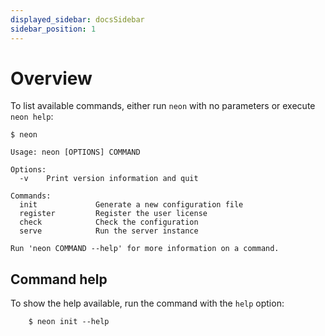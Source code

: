 ```yaml
---
displayed_sidebar: docsSidebar
sidebar_position: 1
---
```


# Overview

To list available commands, either run `neon` with no parameters or execute `neon help`:

```shell
$ neon

Usage: neon [OPTIONS] COMMAND

Options:
  -v    Print version information and quit

Commands:
  init             Generate a new configuration file
  register         Register the user license
  check            Check the configuration
  serve            Run the server instance

Run 'neon COMMAND --help' for more information on a command.
```

## Command help

To show the help available, run the command with the `help` option:

```shell
    $ neon init --help
```
